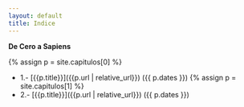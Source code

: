```yaml
---
layout: default
title: Indice
---
```


**De Cero a Sapiens**

{% assign p = site.capitulos[0] %}
*  1.- [{{p.title}}]({{p.url | relative_url}}) ({{ p.dates }})
{% assign p = site.capitulos[1] %}
*  2.- [{{p.title}}]({{p.url | relative_url}}) ({{ p.dates }})
